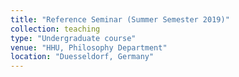 ```yaml
---
title: "Reference Seminar (Summer Semester 2019)"
collection: teaching
type: "Undergraduate course"
venue: "HHU, Philosophy Department"
location: "Duesseldorf, Germany"
---
```



